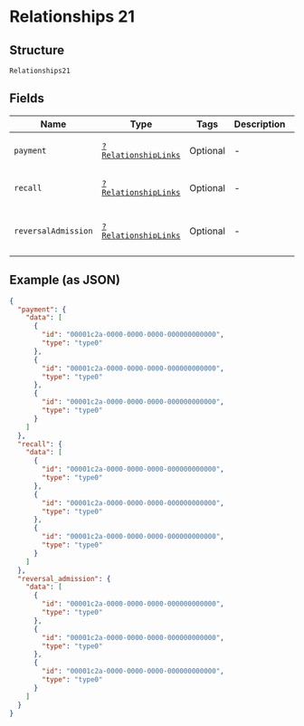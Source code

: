 
# Relationships 21

## Structure

`Relationships21`

## Fields

| Name | Type | Tags | Description | Getter | Setter |
|  --- | --- | --- | --- | --- | --- |
| `payment` | [`?RelationshipLinks`](../../doc/models/relationship-links.md) | Optional | - | getPayment(): ?RelationshipLinks | setPayment(?RelationshipLinks payment): void |
| `recall` | [`?RelationshipLinks`](../../doc/models/relationship-links.md) | Optional | - | getRecall(): ?RelationshipLinks | setRecall(?RelationshipLinks recall): void |
| `reversalAdmission` | [`?RelationshipLinks`](../../doc/models/relationship-links.md) | Optional | - | getReversalAdmission(): ?RelationshipLinks | setReversalAdmission(?RelationshipLinks reversalAdmission): void |

## Example (as JSON)

```json
{
  "payment": {
    "data": [
      {
        "id": "00001c2a-0000-0000-0000-000000000000",
        "type": "type0"
      },
      {
        "id": "00001c2a-0000-0000-0000-000000000000",
        "type": "type0"
      },
      {
        "id": "00001c2a-0000-0000-0000-000000000000",
        "type": "type0"
      }
    ]
  },
  "recall": {
    "data": [
      {
        "id": "00001c2a-0000-0000-0000-000000000000",
        "type": "type0"
      },
      {
        "id": "00001c2a-0000-0000-0000-000000000000",
        "type": "type0"
      },
      {
        "id": "00001c2a-0000-0000-0000-000000000000",
        "type": "type0"
      }
    ]
  },
  "reversal_admission": {
    "data": [
      {
        "id": "00001c2a-0000-0000-0000-000000000000",
        "type": "type0"
      },
      {
        "id": "00001c2a-0000-0000-0000-000000000000",
        "type": "type0"
      },
      {
        "id": "00001c2a-0000-0000-0000-000000000000",
        "type": "type0"
      }
    ]
  }
}
```

